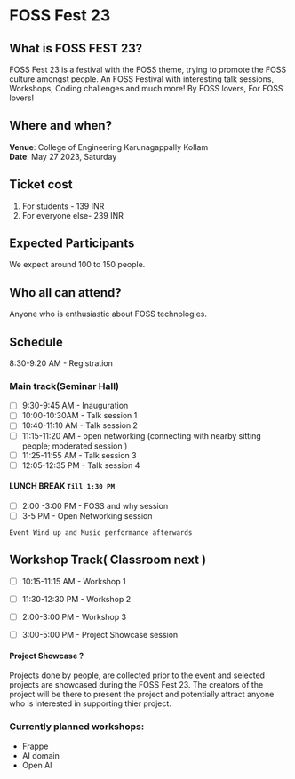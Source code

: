 # FOSS Fest 23

## What is FOSS FEST 23?

FOSS Fest 23 is a festival with the FOSS theme, trying to promote the FOSS culture amongst people. 
An FOSS Festival with interesting talk sessions, Workshops, Coding challenges and much more!
By FOSS lovers, For FOSS lovers!

## Where and when?
**Venue**: College of Engineering Karunagappally Kollam <br>
**Date**: May 27 2023, Saturday 

## Ticket cost
1. For students - 139 INR 
2. For everyone else- 239 INR

## Expected Participants
We expect around 100 to 150 people.

## Who all can attend?
Anyone who is enthusiastic about FOSS technologies. 

## Schedule 
8:30-9:20 AM - Registration
### Main track(Seminar Hall)
- [ ] 9:30-9:45 AM - Inauguration 
- [ ] 10:00-10:30AM - Talk session 1
- [ ] 10:40-11:10 AM - Talk session 2
- [ ] 11:15-11:20 AM - open networking (connecting with nearby sitting people; moderated session )
- [ ] 11:25-11:55 AM - Talk session 3
- [ ] 12:05-12:35 PM - Talk session 4
#### **LUNCH BREAK** `Till 1:30 PM`

- [ ]  2:00 -3:00 PM - FOSS and why session
- [ ] 3-5 PM - Open Networking session

`Event Wind up and Music performance afterwards` 

## Workshop Track( Classroom next )
- [ ] 10:15-11:15 AM - Workshop 1
- [ ] 11:30-12:30 PM - Workshop 2
- [ ] 2:00-3:00 PM - Workshop 3
- [ ] 3:00-5:00 PM - Project Showcase session
 


#### Project Showcase ?
Projects done by people, are collected prior to the event and selected projects are showcased during the FOSS Fest 23.
The creators of the project will be there to present the project and potentially attract anyone who is interested in supporting thier project.

### Currently planned workshops:
* Frappe
* AI domain
* Open AI 

